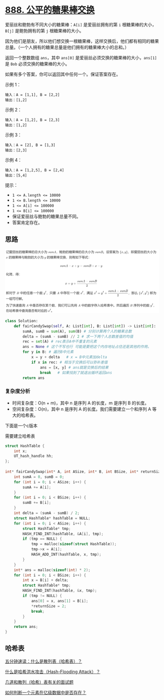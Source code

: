# [888. 公平的糖果棒交换](https://leetcode-cn.com/problems/fair-candy-swap/)

爱丽丝和鲍勃有不同大小的糖果棒：`A[i]` 是爱丽丝拥有的第 `i` 根糖果棒的大小，`B[j]` 是鲍勃拥有的第 `j` 根糖果棒的大小。

因为他们是朋友，所以他们想交换一根糖果棒，这样交换后，他们都有相同的糖果总量。（一个人拥有的糖果总量是他们拥有的糖果棒大小的总和。）

返回一个整数数组 `ans`，其中 `ans[0]` 是爱丽丝必须交换的糖果棒的大小，`ans[1]` 是 `Bob` 必须交换的糖果棒的大小。

如果有多个答案，你可以返回其中任何一个。保证答案存在。

 示例 1：

```
输入：A = [1,1], B = [2,2]
输出：[1,2]
```

示例 2：

```
输入：A = [1,2], B = [2,3]
输出：[1,2]
```

示例 3：

```
输入：A = [2], B = [1,3]
输出：[2,3]
```

示例 4：

```
输入：A = [1,2,5], B = [2,4]
输出：[5,4]
```


提示：

- `1 <= A.length <= 10000`
- `1 <= B.length <= 10000`
- `1 <= A[i] <= 100000`
- `1 <= B[i] <= 100000`
- 保证爱丽丝与鲍勃的糖果总量不同。
- 答案肯定存在。

## 思路

![image-20210202003618311](../img/image-20210202003618311.png)

```python
class Solution:
    def fairCandySwap(self, A: List[int], B: List[int]) -> List[int]:
        sumA, sumB = sum(A), sum(B) # 分别计算两个人的糖果总数
        delta = (sumA - sumB) // 2 # 求一下两个人总数差值的均值
        rec = set(A) # rec表示A中不重复的元素
        ans = None # 这个不写也行 可能是要把这个内存地址占住还是其他的作用。
        for y in B: # 遍历B中元素
            x = y + delta	# x = B中元素加delta
            if x in rec: # 相当于交换后可以弥补差值
                ans = [x, y] # ans就是交换后的结果
                break	# 如果找到了就退出循环返回ans
        return ans
```

### 复杂度分析

- 时间复杂度：O(n + m)，其中 n 是序列 A 的长度，m 是序列 B 的长度。
- 空间复杂度：O(n)，其中 n 是序列 A 的长度。我们需要建立一个和序列 A 等大的哈希表。

下面是一个c版本

需要建立哈希表

```C
struct HashTable {
    int x;
    UT_hash_handle hh;
};

int* fairCandySwap(int* A, int ASize, int* B, int BSize, int* returnSize) {
    int sumA = 0, sumB = 0;
    for (int i = 0; i < ASize; i++) {
        sumA += A[i];
    }
    for (int i = 0; i < BSize; i++) {
        sumB += B[i];
    }
    int delta = (sumA - sumB) / 2;
    struct HashTable* hashTable = NULL;
    for (int i = 0; i < ASize; i++) {
        struct HashTable* tmp;
        HASH_FIND_INT(hashTable, &A[i], tmp);
        if (tmp == NULL) {
            tmp = malloc(sizeof(struct HashTable));
            tmp->x = A[i];
            HASH_ADD_INT(hashTable, x, tmp);
        }
    }
    int* ans = malloc(sizeof(int) * 2);
    for (int i = 0; i < BSize; i++) {
        int x = B[i] + delta;
        struct HashTable* tmp;
        HASH_FIND_INT(hashTable, &x, tmp);
        if (tmp != NULL) {
            ans[0] = x, ans[1] = B[i];
            *returnSize = 2;
            break;
        }
    }
    return ans;
}
```

## 哈希表

[五分钟速读：什么是散列表（哈希表）？](https://link.zhihu.com/?target=http%3A//mp.weixin.qq.com/s%3F__biz%3DMzUyNjQxNjYyMg%3D%3D%26mid%3D2247486499%26idx%3D4%26sn%3D7c9aee095ec972b1af842788c545d309%26chksm%3Dfa0e63a2cd79eab47649274533063bea75550d97aa55f60856f02037bc2f6b657270630f214b%26scene%3D21%23wechat_redirect)

[什么是哈希洪水攻击（Hash-Flooding Attack）？](https://link.zhihu.com/?target=http%3A//mp.weixin.qq.com/s%3F__biz%3DMzUyNjQxNjYyMg%3D%3D%26mid%3D2247485591%26idx%3D1%26sn%3D54cde6fab4f11a0478f0c6447069d47c%26chksm%3Dfa0e6716cd79ee00e3502116a4f2999ee9648b99999317d450d9d6ee8ebef8cf4d39f2f79372%26scene%3D21%23wechat_redirect)

[几道和散列（哈希）表有关的面试题](https://link.zhihu.com/?target=http%3A//mp.weixin.qq.com/s%3F__biz%3DMzUyNjQxNjYyMg%3D%3D%26mid%3D2247484977%26idx%3D1%26sn%3Df4a6148480555e3cca83231ac1df8d02%26chksm%3Dfa0e69b0cd79e0a686e31c547fc783eb9663d9fe19cc95ecd524e9f8f7e0d4a168945f8755e5%26scene%3D21%23wechat_redirect)

[如何判断一个元素在亿级数据中是否存在？](https://link.zhihu.com/?target=http%3A//mp.weixin.qq.com/s%3F__biz%3DMzUyNjQxNjYyMg%3D%3D%26mid%3D2247486559%26idx%3D2%26sn%3Dbd9e3575882181e31e33f0a0094376db%26chksm%3Dfa0e63decd79eac8adc455059de6309a510951461496cc5ee3444e3675a0d5ffb94f2745b003%26scene%3D21%23wechat_redirect)